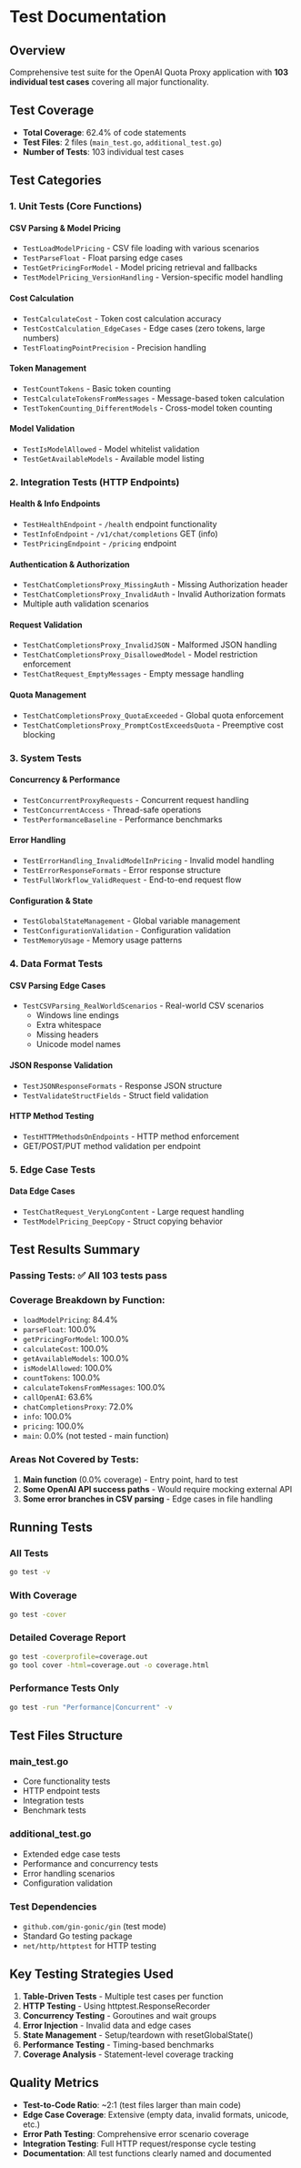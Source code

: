 # Test Documentation

## Overview
Comprehensive test suite for the OpenAI Quota Proxy application with **103 individual test cases** covering all major functionality.

## Test Coverage
- **Total Coverage**: 62.4% of code statements
- **Test Files**: 2 files (`main_test.go`, `additional_test.go`)
- **Number of Tests**: 103 individual test cases

## Test Categories

### 1. Unit Tests (Core Functions)

#### CSV Parsing & Model Pricing
- `TestLoadModelPricing` - CSV file loading with various scenarios
- `TestParseFloat` - Float parsing edge cases  
- `TestGetPricingForModel` - Model pricing retrieval and fallbacks
- `TestModelPricing_VersionHandling` - Version-specific model handling

#### Cost Calculation
- `TestCalculateCost` - Token cost calculation accuracy
- `TestCostCalculation_EdgeCases` - Edge cases (zero tokens, large numbers)
- `TestFloatingPointPrecision` - Precision handling

#### Token Management
- `TestCountTokens` - Basic token counting
- `TestCalculateTokensFromMessages` - Message-based token calculation
- `TestTokenCounting_DifferentModels` - Cross-model token counting

#### Model Validation
- `TestIsModelAllowed` - Model whitelist validation
- `TestGetAvailableModels` - Available model listing

### 2. Integration Tests (HTTP Endpoints)

#### Health & Info Endpoints
- `TestHealthEndpoint` - `/health` endpoint functionality
- `TestInfoEndpoint` - `/v1/chat/completions` GET (info)
- `TestPricingEndpoint` - `/pricing` endpoint

#### Authentication & Authorization
- `TestChatCompletionsProxy_MissingAuth` - Missing Authorization header
- `TestChatCompletionsProxy_InvalidAuth` - Invalid Authorization formats
- Multiple auth validation scenarios

#### Request Validation
- `TestChatCompletionsProxy_InvalidJSON` - Malformed JSON handling
- `TestChatCompletionsProxy_DisallowedModel` - Model restriction enforcement
- `TestChatRequest_EmptyMessages` - Empty message handling

#### Quota Management
- `TestChatCompletionsProxy_QuotaExceeded` - Global quota enforcement
- `TestChatCompletionsProxy_PromptCostExceedsQuota` - Preemptive cost blocking

### 3. System Tests

#### Concurrency & Performance
- `TestConcurrentProxyRequests` - Concurrent request handling
- `TestConcurrentAccess` - Thread-safe operations
- `TestPerformanceBaseline` - Performance benchmarks

#### Error Handling
- `TestErrorHandling_InvalidModelInPricing` - Invalid model handling
- `TestErrorResponseFormats` - Error response structure
- `TestFullWorkflow_ValidRequest` - End-to-end request flow

#### Configuration & State
- `TestGlobalStateManagement` - Global variable management
- `TestConfigurationValidation` - Configuration validation
- `TestMemoryUsage` - Memory usage patterns

### 4. Data Format Tests

#### CSV Parsing Edge Cases
- `TestCSVParsing_RealWorldScenarios` - Real-world CSV scenarios
  - Windows line endings
  - Extra whitespace
  - Missing headers
  - Unicode model names

#### JSON Response Validation
- `TestJSONResponseFormats` - Response JSON structure
- `TestValidateStructFields` - Struct field validation

#### HTTP Method Testing
- `TestHTTPMethodsOnEndpoints` - HTTP method enforcement
- GET/POST/PUT method validation per endpoint

### 5. Edge Case Tests

#### Data Edge Cases
- `TestChatRequest_VeryLongContent` - Large request handling
- `TestModelPricing_DeepCopy` - Struct copying behavior

## Test Results Summary

### Passing Tests: ✅ All 103 tests pass
### Coverage Breakdown by Function:
- `loadModelPricing`: 84.4%
- `parseFloat`: 100.0%
- `getPricingForModel`: 100.0%
- `calculateCost`: 100.0%
- `getAvailableModels`: 100.0%
- `isModelAllowed`: 100.0%
- `countTokens`: 100.0%
- `calculateTokensFromMessages`: 100.0%
- `callOpenAI`: 63.6%
- `chatCompletionsProxy`: 72.0%
- `info`: 100.0%
- `pricing`: 100.0%
- `main`: 0.0% (not tested - main function)

### Areas Not Covered by Tests:
1. **Main function** (0.0% coverage) - Entry point, hard to test
2. **Some OpenAI API success paths** - Would require mocking external API
3. **Some error branches in CSV parsing** - Edge cases in file handling

## Running Tests

### All Tests
```bash
go test -v
```

### With Coverage
```bash
go test -cover
```

### Detailed Coverage Report
```bash
go test -coverprofile=coverage.out
go tool cover -html=coverage.out -o coverage.html
```

### Performance Tests Only
```bash
go test -run "Performance|Concurrent" -v
```

## Test Files Structure

### main_test.go
- Core functionality tests
- HTTP endpoint tests  
- Integration tests
- Benchmark tests

### additional_test.go
- Extended edge case tests
- Performance and concurrency tests
- Error handling scenarios
- Configuration validation

### Test Dependencies
- `github.com/gin-gonic/gin` (test mode)
- Standard Go testing package
- `net/http/httptest` for HTTP testing

## Key Testing Strategies Used

1. **Table-Driven Tests** - Multiple test cases per function
2. **HTTP Testing** - Using httptest.ResponseRecorder
3. **Concurrency Testing** - Goroutines and wait groups  
4. **Error Injection** - Invalid data and edge cases
5. **State Management** - Setup/teardown with resetGlobalState()
6. **Performance Testing** - Timing-based benchmarks
7. **Coverage Analysis** - Statement-level coverage tracking

## Quality Metrics

- **Test-to-Code Ratio**: ~2:1 (test files larger than main code)
- **Edge Case Coverage**: Extensive (empty data, invalid formats, unicode, etc.)
- **Error Path Testing**: Comprehensive error scenario coverage
- **Integration Testing**: Full HTTP request/response cycle testing
- **Documentation**: All test functions clearly named and documented
